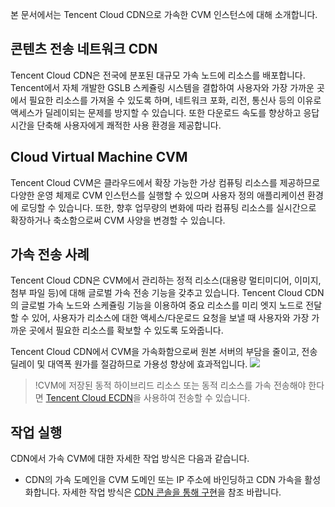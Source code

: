 본 문서에서는 Tencent Cloud CDN으로 가속한 CVM 인스턴스에 대해 소개합니다.

## 콘텐츠 전송 네트워크 CDN
Tencent Cloud CDN은 전국에 분포된 대규모 가속 노드에 리소스를 배포합니다. Tencent에서 자체 개발한 GSLB 스케쥴링 시스템을 결합하여 사용자와 가장 가까운 곳에서 필요한 리소스를 가져올 수 있도록 하며, 네트워크 포화, 리전, 통신사 등의 이유로 액세스가 딜레이되는 문제를 방지할 수 있습니다. 또한 다운로드 속도를 향상하고 응답 시간을 단축해 사용자에게 쾌적한 사용 환경을 제공합니다.

## Cloud Virtual Machine CVM
Tencent Cloud CVM은 클라우드에서 확장 가능한 가상 컴퓨팅 리소스를 제공하므로 다양한 운영 체제로 CVM 인스턴스를 실행할 수 있으며 사용자 정의 애플리케이션 환경에 로딩할 수 있습니다. 또한, 향후 업무량의 변화에 따라 컴퓨팅 리소스를 실시간으로 확장하거나 축소함으로써 CVM 사양을 변경할 수 있습니다.


## 가속 전송 사례

Tencent Cloud CDN은 CVM에서 관리하는 정적 리소스(대용량 멀티미디어, 이미지, 첨부 파일 등)에 대해 글로벌 가속 전송 기능을 갖추고 있습니다. Tencent Cloud CDN의 글로벌 가속 노드와 스케쥴링 기능을 이용하여 중요 리소스를 미리 엣지 노드로 전달할 수 있어, 사용자가 리소스에 대한 액세스/다운로드 요청을 보낼 때 사용자와 가장 가까운 곳에서 필요한 리소스를 확보할 수 있도록 도와줍니다.

Tencent Cloud CDN에서 CVM을 가속화함으로써 원본 서버의 부담을 줄이고, 전송 딜레이 및 대역폭 원가를 절감하므로 가용성 향상에 효과적입니다.
![](https://main.qcloudimg.com/raw/66e176f86760440228d930e077f21247.png)

>!CVM에 저장된 동적 하이브리드 리소스 또는 동적 리소스를 가속 전송해야 한다면 [Tencent Cloud ECDN](https://intl.cloud.tencent.com/product/ecdn)을 사용하여 전송할 수 있습니다.


## 작업 실행

CDN에서 가속 CVM에 대한 자세한 작업 방식은 다음과 같습니다.

- CDN의 가속 도메인을 CVM 도메인 또는 IP 주소에 바인딩하고 CDN 가속을 활성화합니다. 자세한 작업 방식은 [CDN 콘솔을 통해 구현](https://intl.cloud.tencent.com/document/product/228/32988)을 참조 바랍니다.
